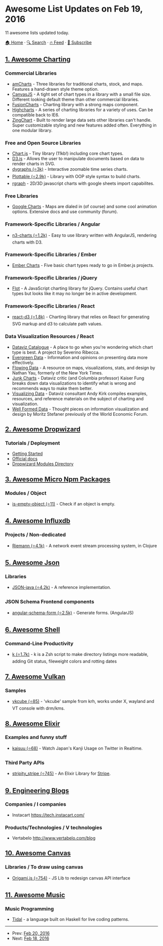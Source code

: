 # Awesome List Updates on Feb 19, 2016

11 awesome lists updated today.

[🏠 Home](/README.md) · [🔍 Search](https://test.trackawesomelist.com/search/) · [🔥 Feed](https://test.trackawesomelist.com/feed.xml) · [📮 Subscribe](https://trackawesomelist.us17.list-manage.com/subscribe?u=d2f0117aa829c83a63ec63c2f&id=36a103854c)



## [1. Awesome Charting](/content/zingchart/awesome-charting/README.md)

### Commercial Libraries

*   [amCharts](https://www.amcharts.com/) - Three libraries for traditional charts, stock, and maps. Features a hand-drawn style theme option.
*   [CanvasJS](http://canvasjs.com/) - A tight set of chart types in a library with a small file size. Different looking default theme than other commercial libraries.
*   [FusionCharts](http://www.fusioncharts.com/) - Charting library with a strong maps component.
*   [Highcharts](http://www.highcharts.com/) - A series of charting libraries for a variety of uses. Can be compatible back to IE6.
*   [ZingChart](http://www.zingchart.com) - Built to render large data sets other libraries can't handle. Super customizable styling and new features added often. Everything in one modular library.

### Free and Open Source Libraries

*   [Chart.js](http://www.chartjs.org/) - Tiny library (11kb!) including core chart types.
*   [D3.js](https://d3js.org/) - Allows the user to manipulate documents based on data to render charts in SVG.
*   [dygraphs (⭐3k)](https://github.com/danvk/dygraphs) - Interactive zoomable time series charts.
*   [Plottable (⭐2.9k)](https://github.com/palantir/plottable) - Library with OOP style syntax to build charts.
*   [rgraph](http://www.rgraph.net/) - 2D/3D javascript charts with google sheets import capabilites.

### Free Libraries

*   [Google Charts](https://developers.google.com/chart/) - Maps are dialed in (of course) and some cool animation options. Extensive docs and use community (forum).

### Framework-Specific Libraries / Angular

*   [n3-charts (⭐1.2k)](https://github.com/n3-charts/line-chart) - Easy to use library written with AngularJS, rendering charts with D3.

### Framework-Specific Libraries / Ember

*   [Ember Charts](http://addepar.github.io/ember-charts/#/overview) - Five basic chart types ready to go in Ember.js projects.

### Framework-Specific Libraries / jQuery

*   [Flot](http://www.flotcharts.org/) - A JavaScript charting library for jQuery. Contains useful chart types but looks like it may no longer be in active development.

### Framework-Specific Libraries / React

*   [react-d3 (⭐1.8k)](https://github.com/esbullington/react-d3) - Charting library that relies on React for generating SVG markup and d3 to calculate path values.

### Data Visualization Resources / React

*   [Dataviz Catalogue](http://datavizcatalogue.com) - A place to go when you're wondering which chart type is best. A project by Severino Ribecca.
*   [Evergreen Data](http://stephanieevergreen.com) - Information and opinions on presenting data more effectively.
*   [Flowing Data](http://flowingdata.com) - A resource on maps, visualizations, stats, and design by Nathan Yau, formerly of the New York Times.
*   [Junk Charts](http://junkcharts.typepad.com) - Dataviz critic (and Columbia professor) Kaiser Fung breaks down data visualizations to identify what is wrong and recommends ways to make them better.
*   [Visualizing Data](http://www.visualisingdata.com) - Dataviz consultant Andy Kirk compiles examples, resources, and reference materials on the subject of charting and visualization.
*   [Well Formed Data](http://well-formed-data.net/archives/1210/little-boxes) - Thought pieces on information visualization and design by Moritz Stefaner previously of the World Economic Forum.

## [2. Awesome Dropwizard](/content/stve/awesome-dropwizard/README.md)

### Tutorials / Deployment

*   [Getting Started](http://www.dropwizard.io/0.9.2/docs/getting-started.html)
*   [Official docs](http://www.dropwizard.io/0.9.2/docs/manual/index.html)
*   [Dropwizard Modules Directory](http://modules.dropwizard.io/)

## [3. Awesome Micro Npm Packages](/content/parro-it/awesome-micro-npm-packages/README.md)

### Modules / Object

*   [is-empty-object (⭐11)](https://github.com/gummesson/is-empty-object) - Check if an object is empty.

## [4. Awesome Influxdb](/content/mark-rushakoff/awesome-influxdb/README.md)

### Projects / Non-dedicated

*   [Riemann (⭐4.1k)](https://github.com/riemann/riemann) - A network event stream processing system, in Clojure

## [5. Awesome Json](/content/burningtree/awesome-json/README.md)

### Libraries

*   [JSON-java (⭐4.2k)](https://github.com/stleary/JSON-java) - A reference implementation.

### JSON Schema Frontend components

*   [angular-schema-form (⭐2.5k)](https://github.com/json-schema-form/angular-schema-form) - Generate forms. (AngularJS)

## [6. Awesome Shell](/content/alebcay/awesome-shell/README.md)

### Command-Line Productivity

*   [k (⭐1.7k)](https://github.com/supercrabtree/k) - k is a Zsh script to make directory listings more readable, adding Git status, fileweight colors and rotting dates

## [7. Awesome Vulkan](/content/vinjn/awesome-vulkan/README.md)

### Samples

*   [vkcube (⭐85)](https://github.com/krh/vkcube) - 'vkcube' sample from krh, works under X, wayland and VT console with
    drm/kms.

## [8. Awesome Elixir](/content/h4cc/awesome-elixir/README.md)

### Examples and funny stuff

*   [kaisuu (⭐68)](https://github.com/SebastianSzturo/kaisuu) - Watch Japan's Kanji Usage on Twitter in Realtime.

### Third Party APIs

*   [stripity\_stripe (⭐745)](https://github.com/robconery/stripity-stripe) - An Elixir Library for [Stripe](https://stripe.com/).

## [9. Engineering Blogs](/content/kilimchoi/engineering-blogs/README.md)

### Companies / I companies

*   Instacart <https://tech.instacart.com/>

### Products/Technologies / V technologies

*   Vertabelo <http://www.vertabelo.com/blog>

## [10. Awesome Canvas](/content/raphamorim/awesome-canvas/README.md)

### Libraries / To draw using canvas

*   [Origami.js (⭐754)](https://github.com/raphamorim/origami.js) - JS Lib to redesign canvas API interface

## [11. Awesome Music](/content/ciconia/awesome-music/README.md)

### Music Programming

*   [Tidal](http://tidal.lurk.org/) - a language built on Haskell for live coding patterns.

---

- Prev: [Feb 20, 2016](/content/2016/02/20/README.md)
- Next: [Feb 18, 2016](/content/2016/02/18/README.md)